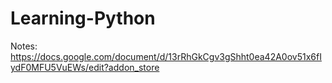 # Learning-Python
Notes: https://docs.google.com/document/d/13rRhGkCgv3gShht0ea42A0ov51x6fIydF0MFU5VuEWs/edit?addon_store 
